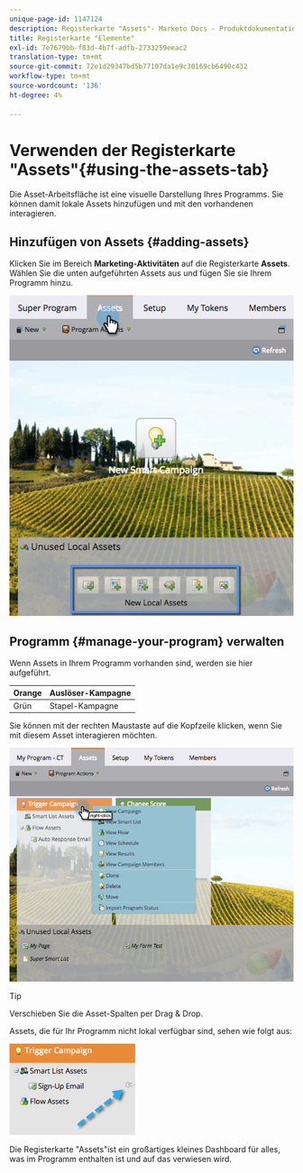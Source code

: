 ```yaml
---
unique-page-id: 1147124
description: Registerkarte "Assets"- Marketo Docs - Produktdokumentation
title: Registerkarte "Elemente"
exl-id: 7e7679bb-f83d-4b7f-adfb-2733259eeac2
translation-type: tm+mt
source-git-commit: 72e1d29347bd5b77107da1e9c30169cb6490c432
workflow-type: tm+mt
source-wordcount: '136'
ht-degree: 4%

---
```


# Verwenden der Registerkarte &quot;Assets&quot;{#using-the-assets-tab}

Die Asset-Arbeitsfläche ist eine visuelle Darstellung Ihres Programms. Sie können damit lokale Assets hinzufügen und mit den vorhandenen interagieren.

## Hinzufügen von Assets {#adding-assets}

Klicken Sie im Bereich **Marketing-Aktivitäten** auf die Registerkarte **Assets**. Wählen Sie die unten aufgeführten Assets aus und fügen Sie sie Ihrem Programm hinzu.

![](assets/programassets.png)

## Programm {#manage-your-program} verwalten

Wenn Assets in Ihrem Programm vorhanden sind, werden sie hier aufgeführt.

| Orange | Auslöser-Kampagne |
|---|---|
| Grün | Stapel-Kampagne |

Sie können mit der rechten Maustaste auf die Kopfzeile klicken, wenn Sie mit diesem Asset interagieren möchten.

![](assets/assetsprefilled.png)

>[!TIP]
>
>Verschieben Sie die Asset-Spalten per Drag &amp; Drop.

Assets, die für Ihr Programm nicht lokal verfügbar sind, sehen wie folgt aus:

![](assets/image2014-9-18-16-3a30-3a33.png)

Die Registerkarte &quot;Assets&quot;ist ein großartiges kleines Dashboard für alles, was im Programm enthalten ist und auf das verwiesen wird.
